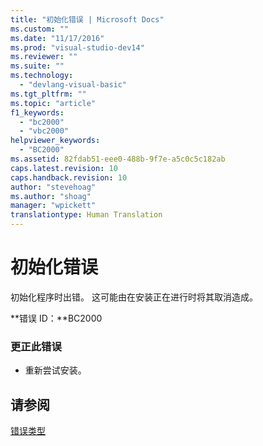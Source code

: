 ```yaml
---
title: "初始化错误 | Microsoft Docs"
ms.custom: ""
ms.date: "11/17/2016"
ms.prod: "visual-studio-dev14"
ms.reviewer: ""
ms.suite: ""
ms.technology: 
  - "devlang-visual-basic"
ms.tgt_pltfrm: ""
ms.topic: "article"
f1_keywords: 
  - "bc2000"
  - "vbc2000"
helpviewer_keywords: 
  - "BC2000"
ms.assetid: 82fdab51-eee0-488b-9f7e-a5c0c5c182ab
caps.latest.revision: 10
caps.handback.revision: 10
author: "stevehoag"
ms.author: "shoag"
manager: "wpickett"
translationtype: Human Translation
---
```

# 初始化错误
初始化程序时出错。 这可能由在安装正在进行时将其取消造成。  
  
 **错误 ID：**BC2000  
  
### 更正此错误  
  
-   重新尝试安装。  
  
## 请参阅  
 [错误类型](../../visual-basic/programming-guide/language-features/error-types.md)